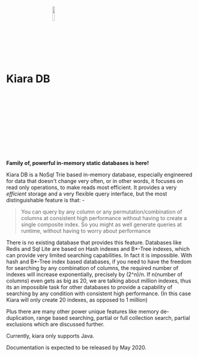  # Kiara DB <img src="http://box5885.temp.domains/~kapoorla/wp-content/uploads/2020/03/54624690-AA61-4E27-8305-9234C6861A86.png" width="10%" align="center" />  

**Family of, powerful in-memory static databases is here!**

Kiara DB is a NoSql Trie based in-memory database, especially engineered for data that doesn't change very often, or in other words, it focuses on read only operations, to make reads most efficient.
 It provides a very *efficient* storage and a very flexible query interface, but the most distinguishable feature is that: - 
 

> You can query by any column or any permutation/combination of columns at consistent high performance without having to create a single composite index. So you might as well generate queries at runtime, without having to worry about performance

There is no existing database that provides this feature. Databases like Redis and Sql Lite are based on Hash indexes and B*-Tree indexes, which can provide very limited searching capabilities. In fact it is impossible. With hash and B*-Tree index based databases, if you need to have the freedom for searching by any combination of columns, the required number of indexes will increase exponentially, precisely by (2^n)/n. 
If n(number of columns) even gets as big as 20, we are talking about million indexes, thus its an impossible task for other databases to provide a capability of searching by any condition with consistent high performance. (In this case Kiara will only create 20 indexes, as opposed to 1 million)

Plus there are many other power unique features like memory de-duplication, range based searching,  partial or full collection search, partial exclusions which are discussed further.

Currently, kiara only supports Java.

Documentation is expected to be released by May 2020.
